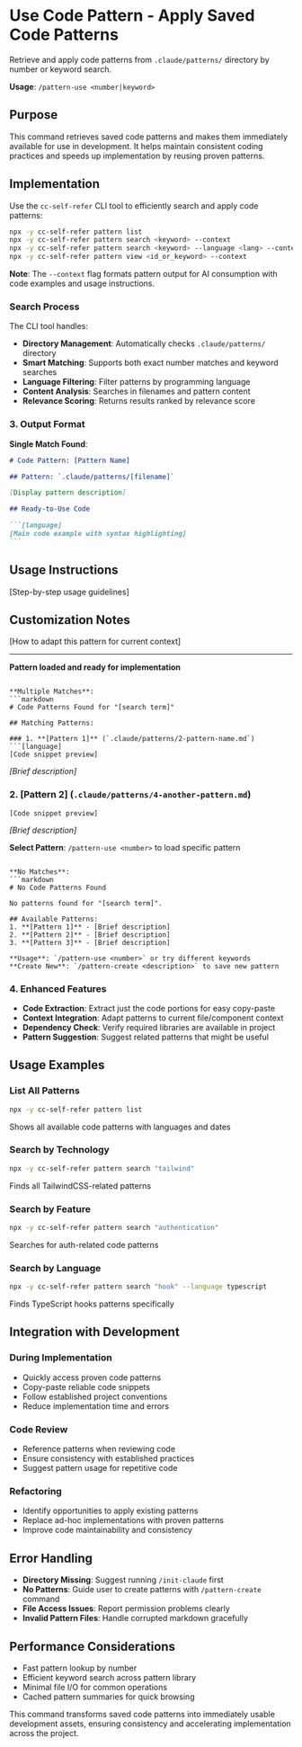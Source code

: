 # Use Code Pattern - Apply Saved Code Patterns

Retrieve and apply code patterns from `.claude/patterns/` directory by number or keyword search.

**Usage**: `/pattern-use <number|keyword>`

## Purpose

This command retrieves saved code patterns and makes them immediately available for use in development. It helps maintain consistent coding practices and speeds up implementation by reusing proven patterns.

## Implementation

Use the `cc-self-refer` CLI tool to efficiently search and apply code patterns:

```bash
npx -y cc-self-refer pattern list
npx -y cc-self-refer pattern search <keyword> --context
npx -y cc-self-refer pattern search <keyword> --language <lang> --context
npx -y cc-self-refer pattern view <id_or_keyword> --context
```

**Note**: The `--context` flag formats pattern output for AI consumption with code examples and usage instructions.

### Search Process

The CLI tool handles:

- **Directory Management**: Automatically checks `.claude/patterns/` directory
- **Smart Matching**: Supports both exact number matches and keyword searches
- **Language Filtering**: Filter patterns by programming language
- **Content Analysis**: Searches in filenames and pattern content
- **Relevance Scoring**: Returns results ranked by relevance score

### 3. Output Format

**Single Match Found**:

````markdown
# Code Pattern: [Pattern Name]

## Pattern: `.claude/patterns/[filename]`

[Display pattern description]

## Ready-to-Use Code

```[language]
[Main code example with syntax highlighting]
```
````

## Usage Instructions

[Step-by-step usage guidelines]

## Customization Notes

[How to adapt this pattern for current context]

---

**Pattern loaded and ready for implementation**

````

**Multiple Matches**:
```markdown
# Code Patterns Found for "[search term]"

## Matching Patterns:

### 1. **[Pattern 1]** (`.claude/patterns/2-pattern-name.md`)
```[language]
[Code snippet preview]
````

_[Brief description]_

### 2. **[Pattern 2]** (`.claude/patterns/4-another-pattern.md`)

```[language]
[Code snippet preview]
```

_[Brief description]_

**Select Pattern**: `/pattern-use <number>` to load specific pattern

````

**No Matches**:
```markdown
# No Code Patterns Found

No patterns found for "[search term]".

## Available Patterns:
1. **[Pattern 1]** - [Brief description]
2. **[Pattern 2]** - [Brief description]
3. **[Pattern 3]** - [Brief description]

**Usage**: `/pattern-use <number>` or try different keywords
**Create New**: `/pattern-create <description>` to save new pattern
````

### 4. Enhanced Features

- **Code Extraction**: Extract just the code portions for easy copy-paste
- **Context Integration**: Adapt patterns to current file/component context
- **Dependency Check**: Verify required libraries are available in project
- **Pattern Suggestion**: Suggest related patterns that might be useful

## Usage Examples

### List All Patterns

```bash
npx -y cc-self-refer pattern list
```

Shows all available code patterns with languages and dates

### Search by Technology

```bash
npx -y cc-self-refer pattern search "tailwind"
```

Finds all TailwindCSS-related patterns

### Search by Feature

```bash
npx -y cc-self-refer pattern search "authentication"
```

Searches for auth-related code patterns

### Search by Language

```bash
npx -y cc-self-refer pattern search "hook" --language typescript
```

Finds TypeScript hooks patterns specifically

## Integration with Development

### During Implementation

- Quickly access proven code patterns
- Copy-paste reliable code snippets
- Follow established project conventions
- Reduce implementation time and errors

### Code Review

- Reference patterns when reviewing code
- Ensure consistency with established practices
- Suggest pattern usage for repetitive code

### Refactoring

- Identify opportunities to apply existing patterns
- Replace ad-hoc implementations with proven patterns
- Improve code maintainability and consistency

## Error Handling

- **Directory Missing**: Suggest running `/init-claude` first
- **No Patterns**: Guide user to create patterns with `/pattern-create` command
- **File Access Issues**: Report permission problems clearly
- **Invalid Pattern Files**: Handle corrupted markdown gracefully

## Performance Considerations

- Fast pattern lookup by number
- Efficient keyword search across pattern library
- Minimal file I/O for common operations
- Cached pattern summaries for quick browsing

This command transforms saved code patterns into immediately usable development assets, ensuring consistency and accelerating implementation across the project.
